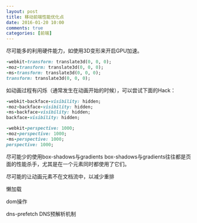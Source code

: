 ```yaml
---
layout: post
title: 移动前端性能优化点
date: 2016-01-20 10:00
comments: true
categories: [前端]
---
```

 
尽可能多的利用硬件能力，如使用3D变形来开启GPU加速。
```ruby
-webkit-transform: translate3d(0, 0, 0);
-moz-transform: translate3d(0, 0, 0);
-ms-transform: translate3d(0, 0, 0);
transform: translate3d(0, 0, 0);
```
如动画过程有闪烁（通常发生在动画开始的时候），可以尝试下面的Hack：
```ruby
-webkit-backface-visibility: hidden;
-moz-backface-visibility: hidden;
-ms-backface-visibility: hidden;
backface-visibility: hidden;

-webkit-perspective: 1000;
-moz-perspective: 1000;
-ms-perspective: 1000;
perspective: 1000;
```
尽可能少的使用box-shadows与gradients
box-shadows与gradients往往都是页面的性能杀手，尤其是在一个元素同时都使用了它们。

尽可能的让动画元素不在文档流中，以减少重排
 
懒加载

dom操作

dns-prefetch DNS预解析机制